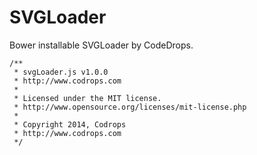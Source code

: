 # SVGLoader

Bower installable SVGLoader by CodeDrops.

````
/**
 * svgLoader.js v1.0.0
 * http://www.codrops.com
 *
 * Licensed under the MIT license.
 * http://www.opensource.org/licenses/mit-license.php
 *
 * Copyright 2014, Codrops
 * http://www.codrops.com
 */
````

